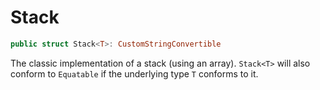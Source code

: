 #  Stack

```swift
public struct Stack<T>: CustomStringConvertible
```

The classic implementation of a stack (using an array). `Stack<T>` will also conform to `Equatable` if the underlying type `T` conforms to it.
